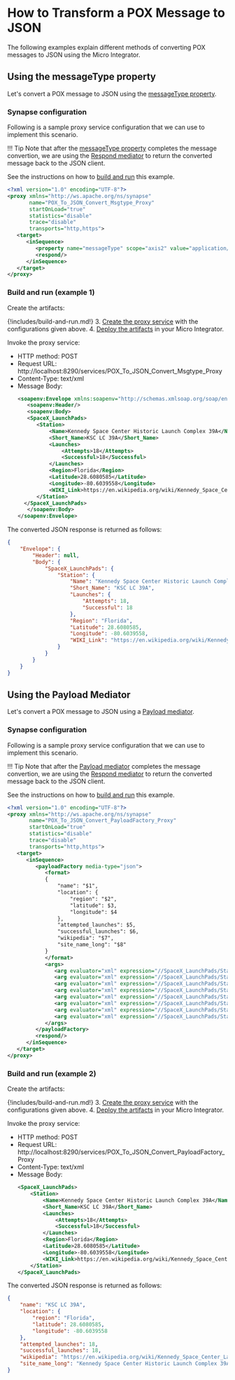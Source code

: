 # How to Transform a POX Message to JSON

The following examples explain different methods of converting POX messages to JSON using the Micro Integrator.

## Using the messageType property

Let's convert a POX message to JSON using the [messageType property]({{base_path}}/reference/mediators/property-reference/generic-properties#messagetype).

### Synapse configuration
Following is a sample proxy service configuration that we can use to implement this scenario. 

!!! Tip
    Note that after the [messageType property]({{base_path}}/reference/mediators/property-reference/generic-properties#messagetype) completes the message convertion, we are using the [Respond mediator]({{base_path}}/reference/mediators/respond-mediator) to return the converted message back to the JSON client.

See the instructions on how to [build and run](#build-and-run-example-1) this example.

```xml
<?xml version="1.0" encoding="UTF-8"?>
<proxy xmlns="http://ws.apache.org/ns/synapse"
       name="POX_To_JSON_Convert_Msgtype_Proxy"
       startOnLoad="true"
       statistics="disable"
       trace="disable"
       transports="http,https">
   <target>
      <inSequence>
         <property name="messageType" scope="axis2" value="application/json"/>
         <respond/>
      </inSequence>
   </target>
</proxy>
```

### Build and run (example 1)

Create the artifacts:

{!includes/build-and-run.md!}
3. [Create the proxy service]({{base_path}}/develop/creating-artifacts/creating-a-proxy-service) with the configurations given above.
4. [Deploy the artifacts]({{base_path}}/develop/deploy-artifacts) in your Micro Integrator.

Invoke the proxy service:

- HTTP method: POST
- Request URL: http://localhost:8290/services/POX_To_JSON_Convert_Msgtype_Proxy
- Content-Type: text/xml
- Message Body:
    ```xml
    <soapenv:Envelope xmlns:soapenv="http://schemas.xmlsoap.org/soap/envelope/">
       <soapenv:Header/>
       <soapenv:Body>
       <SpaceX_LaunchPads>
          <Station>
              <Name>Kennedy Space Center Historic Launch Complex 39A</Name>
              <Short_Name>KSC LC 39A</Short_Name>
              <Launches>
                  <Attempts>18</Attempts>
                  <Successful>18</Successful>
              </Launches>
              <Region>Florida</Region>
              <Latitude>28.6080585</Latitude>
              <Longitude>-80.6039558</Longitude>
              <WIKI_Link>https://en.wikipedia.org/wiki/Kennedy_Space_Center_Launch_Complex_39#Launch_Pad_39A</WIKI_Link>
          </Station>
      </SpaceX_LaunchPads>
       </soapenv:Body>
    </soapenv:Envelope>
    ```

The converted JSON response is returned as follows:

```json
{
    "Envelope": {
        "Header": null,
        "Body": {
            "SpaceX_LaunchPads": {
                "Station": {
                    "Name": "Kennedy Space Center Historic Launch Complex 39A",
                    "Short_Name": "KSC LC 39A",
                    "Launches": {
                        "Attempts": 18,
                        "Successful": 18
                    },
                    "Region": "Florida",
                    "Latitude": 28.6080585,
                    "Longitude": -80.6039558,
                    "WIKI_Link": "https://en.wikipedia.org/wiki/Kennedy_Space_Center_Launch_Complex_39#Launch_Pad_39A"
                }
            }
        }
    }
}
```

## Using the Payload Mediator

Let's convert a POX message to JSON using a [Payload mediator]({{base_path}}/reference/mediators/payloadfactory-mediator).

### Synapse configuration
Following is a sample proxy service configuration that we can use to implement this scenario. 

!!! Tip
    Note that after the [Payload mediator]({{base_path}}/reference/mediators/payloadfactory-mediator) completes the message convertion, we are using the [Respond mediator]({{base_path}}/reference/mediators/respond-mediator) to return the converted message back to the JSON client.

See the instructions on how to [build and run](#build-and-run-example-2) this example.

```xml
<?xml version="1.0" encoding="UTF-8"?>
<proxy xmlns="http://ws.apache.org/ns/synapse"
       name="POX_To_JSON_Convert_PayloadFactory_Proxy"
       startOnLoad="true"
       statistics="disable"
       trace="disable"
       transports="http,https">
   <target>
      <inSequence>
         <payloadFactory media-type="json">
            <format>
            {
                "name": "$1",
                "location": {
                    "region": "$2",
                    "latitude": $3,
                    "longitude": $4
                },
                "attempted_launches": $5,
                "successful_launches": $6,
                "wikipedia": "$7",
                "site_name_long": "$8"
            }
            </format>
            <args>
               <arg evaluator="xml" expression="//SpaceX_LaunchPads/Station/Short_Name"/>
               <arg evaluator="xml" expression="//SpaceX_LaunchPads/Station/Region"/>
               <arg evaluator="xml" expression="//SpaceX_LaunchPads/Station/Latitude"/>
               <arg evaluator="xml" expression="//SpaceX_LaunchPads/Station/Longitude"/>
               <arg evaluator="xml" expression="//SpaceX_LaunchPads/Station/Launches/Attempts"/>
               <arg evaluator="xml" expression="//SpaceX_LaunchPads/Station/Launches/Successful"/>
               <arg evaluator="xml" expression="//SpaceX_LaunchPads/Station/WIKI_Link"/>
               <arg evaluator="xml" expression="//SpaceX_LaunchPads/Station/Name"/>
            </args>
         </payloadFactory>
         <respond/>
      </inSequence>
   </target>
</proxy>
```

### Build and run (example 2)

Create the artifacts:

{!includes/build-and-run.md!}
3. [Create the proxy service]({{base_path}}/develop/creating-artifacts/creating-a-proxy-service) with the configurations given above.
4. [Deploy the artifacts]({{base_path}}/develop/deploy-artifacts) in your Micro Integrator.

Invoke the proxy service:

- HTTP method: POST
- Request URL: http://localhost:8290/services/POX_To_JSON_Convert_PayloadFactory_Proxy
- Content-Type: text/xml
- Message Body:
    ```xml
    <SpaceX_LaunchPads>
        <Station>
            <Name>Kennedy Space Center Historic Launch Complex 39A</Name>
            <Short_Name>KSC LC 39A</Short_Name>
            <Launches>
                <Attempts>18</Attempts>
                <Successful>18</Successful>
            </Launches>
            <Region>Florida</Region>
            <Latitude>28.6080585</Latitude>
            <Longitude>-80.6039558</Longitude>
            <WIKI_Link>https://en.wikipedia.org/wiki/Kennedy_Space_Center_Launch_Complex_39#Launch_Pad_39A</WIKI_Link>
        </Station>
    </SpaceX_LaunchPads>
    ```

The converted JSON response is returned as follows:

```json
{
    "name": "KSC LC 39A",
    "location": {
        "region": "Florida",
        "latitude": 28.6080585,
        "longitude": -80.6039558
    },
    "attempted_launches": 18,
    "successful_launches": 18,
    "wikipedia": "https://en.wikipedia.org/wiki/Kennedy_Space_Center_Launch_Complex_39#Launch_Pad_39A",
    "site_name_long": "Kennedy Space Center Historic Launch Complex 39A"
}
```